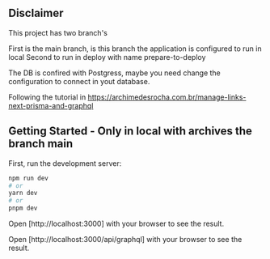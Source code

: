 ## Disclaimer

This project has two branch's

First is the main branch, is this branch the application is configured to run in local
Second to run in deploy with name prepare-to-deploy

The DB is confired with Postgress, maybe you need change the configuration to connect in yout database.

Following the tutorial in https://archimedesrocha.com.br/manage-links-next-prisma-and-graphql

## Getting Started - Only in local with archives the branch main

First, run the development server:

```bash
npm run dev
# or
yarn dev
# or
pnpm dev
```

Open [http://localhost:3000] with your browser to see the result.

Open [http://localhost:3000/api/graphql] with your browser to see the result.